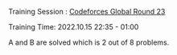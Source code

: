 Training Session : [Codeforces Global Round 23](https://codeforces.com/contest/1746)

Training Time: 2022.10.15 22:35 - 01:00

A and B are solved which is 2 out of 8 problems.
